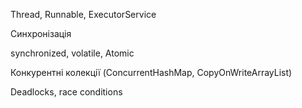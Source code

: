 Thread, Runnable, ExecutorService

Синхронізація

synchronized, volatile, Atomic

Конкурентні колекції (ConcurrentHashMap, CopyOnWriteArrayList)

Deadlocks, race conditions